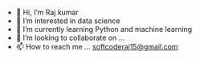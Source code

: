- 👋 Hi, I’m Raj kumar
- 👀 I’m interested in data science 
- 🌱 I’m currently learning Python and machine learning 
- 💞️ I’m looking to collaborate on ...
- 📫 How to reach me ... softcoderaj15@gmail.com


<!---
digitraj15/digitraj15 is a ✨ special ✨ repository because its `README.md` (this file) appears on your GitHub profile.
You can click the Preview link to take a look at your changes.
--->
